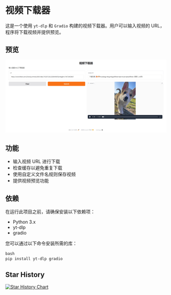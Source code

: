 # 视频下载器

这是一个使用 `yt-dlp` 和 `Gradio` 构建的视频下载器。用户可以输入视频的 URL，程序将下载视频并提供预览。

## 预览

![预览](https://github.com/iaoongin/yt-dlp-webui/blob/main/preview.png?raw=true)

## 功能

- 输入视频 URL 进行下载
- 检查缓存以避免重复下载
- 使用自定义文件名规则保存视频
- 提供视频预览功能

## 依赖

在运行此项目之前，请确保安装以下依赖项：

- Python 3.x
- yt-dlp
- gradio

您可以通过以下命令安装所需的库：

```
bash
pip install yt-dlp gradio
```

## Star History

[![Star History Chart](https://api.star-history.com/svg?repos=iaoongin/yt-dlp-webui&type=Date)](https://star-history.com/#iaoongin/yt-dlp-webui&Date)